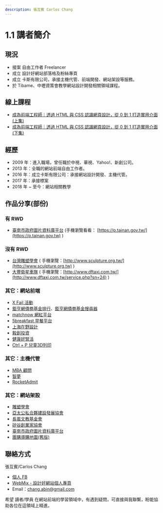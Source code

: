 ```yaml
---
description: 張互賓 Carlos Chang
---
```


# 1.1 講者簡介

## 現況

* 接案 自由工作者 Freelancer
* 成立 設計好網站部落格及粉絲專頁
* 成立 卡斯有限公司，承接主機代管、前端開發、網站架設等服務。
* 於 Tibame、中壢資策會教學網站設計開發相關領域課程。

## 線上課程

* [成為前端工程師｜透過 HTML 與 CSS 認識網頁設計，從 0 到 1 打造實用介面 (上集)](https://www.tibame.com/course/1821)
* [成為前端工程師｜透過 HTML 與 CSS 認識網頁設計，從 0 到 1 打造實用介面 (下集)](https://www.tibame.com/course/2075)



## 經歷

* 2009 年：進入職場，曾任職於中視、華視、Yahoo!、新創公司。
* 2013 年：全職的網站前端自由工作者。
* 2016 年：成立卡斯有限公司：承接網站設計開發、主機代管。
* 2017 年：承接標案
* 2018 年 \~ 至今：網站相關教學

## 作品分享(部份)

### 有 RWD

* [臺南市政府圖片資料庫平台](https://p.tainan.gov.tw) (手機瀏覽看看： [https://p.tainan.gov.tw/](https://p.tainan.gov.tw) )

### 沒有 RWD

* [台灣雕塑學會](http://www.sculpture.org.tw) ( 手機瀏覽：[http://www.sculpture.org.tw/](http://www.sculpture.org.tw) )
* [大豐衛星車隊](http://www.dftaxi.com.tw) ( 手機瀏覽：[http://www.dftaxi.com.tw/](http://www.dftaxi.com.tw/service.php?sn=24) )

### 其它：網站前端

* [X Fail 活動](http://xfail.tw)
* [鉅亨網債劵基金排行](https://fund.cnyes.com/Fixedincome/index.aspx)、[鉅亨網債劵基金搜尋器](https://fund.cnyes.com/Fixedincome/search.aspx)
* [matchnow 網紅平台](https://matchnow.co)
* [5breakfast 早餐平台](https://5breakfast.com)
* [上海在野設計](http://www.zaiyedesign.com)
* [毅創投資](http://enspire.vc/zh/%E9%97%9C%E6%96%BC%E6%88%91%E5%80%91/)
* [健康好腎活](http://www.ckdlife.com.tw/index)
* [Ctrl + P 兒童3D列印](https://ctrl-p.tw)

### 其它：主機代管

* [MBA 顧問](https://sabinahuang.com)
* [智夢](https://www.akadgroup.com)
* [RocketAdmit](https://rocketadmit.com)

### 其它：網站架設

* [雕塑學會](http://sculpture.org.tw)
* [亞太公私合夥建設發展協會](http://ppp.org.tw)
* [長風文教基金會](http://fairwindsfoundation.org)
* [矽谷創業家協會](https://sveat.org)
* [臺南市政府圖片資料庫平台](https://p.tainan.gov.tw)
* [團購導購地圖(舊版)](http://notes.carlos-studio.com/55555map/map.php)

## 聯絡方式

張互賓/Carlos Chang

* [個人 FB](https://www.facebook.com/hubin)
* [WebMix - 設計好網站個人專頁](https://www.facebook.com/webmix.cc)
* Email：chang.abin@gmail.com

希望 讀者/學員 在網站前端的學習領域中，有遇到疑問，可直接與我聯繫，盼能協助各位在這領域上精進。
